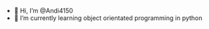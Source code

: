 - 👋 Hi, I’m @Andi4150
- 🌱 I’m currently learning object orientated programming in python


<!---
Andi4150/Andi4150 is a ✨ special ✨ repository because its `README.md` (this file) appears on your GitHub profile.
You can click the Preview link to take a look at your changes.
--->

